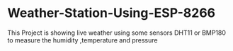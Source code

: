 # Weather-Station-Using-ESP-8266
This Project is showing live weather using some sensors DHT11 or BMP180 to measure the humidity ,temperature and pressure 
